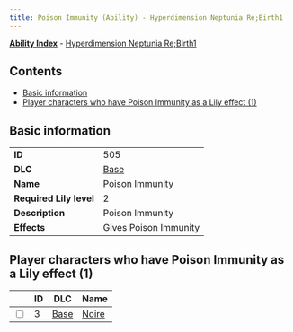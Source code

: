```yaml
---
title: Poison Immunity (Ability) - Hyperdimension Neptunia Re;Birth1
---
```


[**Ability Index**](/neptunia/rb1/ability/index.html) - [Hyperdimension Neptunia Re;Birth1](/neptunia/rb1)

## Contents

- [Basic information](#basic-information)
- [Player characters who have Poison Immunity as a Lily effect (1)](#player-characters-who-have-poison-immunity-as-a-lily-effect-1)

## Basic information

|   |   |
| -- | -- |
| **ID** | 505
**DLC** | [Base](/neptunia/rb1/dlc/1-base.html)
**Name** | Poison Immunity
**Required Lily level** | 2
**Description** | Poison Immunity
**Effects** | Gives Poison Immunity |


## Player characters who have Poison Immunity as a Lily effect (1)

|    | ID | DLC | Name |
| -- | -- | --- | ---- |
| <input type="checkbox" id="rb1-player-1-3" class="trackbox" /> | 3 | [Base](/neptunia/rb1/dlc/1-base.html) | [Noire](/neptunia/rb1/player/1-3-noire.html) |
